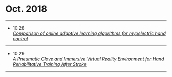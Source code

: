 # Oct. 2018
------------
- 10.28  
  [*Comparison of online adaptive learning algorithms for myoelectric hand control*](https://researchportal.port.ac.uk/portal/files/5314992/Comparison_of_Online_Adaptive_Learning_Algorithms.pdf)

****
- 10.29  
  [*A Pneumatic Glove and Immersive Virtual Reality Environment for Hand Rehabilitative Training After Stroke*](https://www.cs.uic.edu/~kenyon/Conferences/2010.IEEE.TNSRE.PneumGlove.Connelly.pdf)

****
